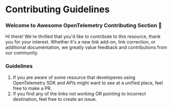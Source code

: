 # Contributing Guidelines

### Welcome to Awesome OpenTelemetry Contributing Section 🎉

Hi there! We're thrilled that you'd like to contribute to this resource, thank you for your interest. 
Whether it's a new link add-on, link correction, or additional documentation, we greatly value feedback and contributions from our community.

### Guidelines

1. If you are aware of some resource that developeres using OpenTelemetry SDK and APIs might want to see at a unified place, feel free to make a PR. 
2. If you find any of the links not working OR pointing to incorrect destination, feel free to create an issue.
